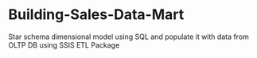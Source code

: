 # Building-Sales-Data-Mart
Star schema dimensional model using SQL and populate it with data from OLTP DB using SSIS ETL Package
